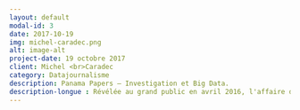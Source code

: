 ```yaml
---
layout: default
modal-id: 3
date: 2017-10-19
img: michel-caradec.png
alt: image-alt
project-date: 19 octobre 2017
client: Michel <br>Caradec
category: Datajournalisme
description: Panama Papers — Investigation et Big Data.
description-longue : Révélée au grand public en avril 2016, l'affaire des Panama Papers, mettant en en évidence un dispositif de sociétés offshore, se distingue à plus d'un titre, que ce soit sur le plan de ses répercutions ou sur ce qui a permis de la faire émerger : la fuite de données massives, impliquant de relever de nouveaux défis en termes de journalisme de données.<br> En partant de ce cas concret, Michel Caradec, responsable technique chez Cegid et contributeur sur la plateforme Data BZH vous propose de détailler les éléments de l'affaire du point de vue de la donnée. S'en suivra une présentation des diverses méthodes et technologies employées, sur la base d'exemples concrets, ainsi que des modes d'investigation et d'organisation mis en oeuvre dans cette enquête de data-journalisme sans précédent.<br>Cette rencontre, orienté technologie, mais sans être trop technique, s'adresse aussi bien aux journalistes et journalistes de données qu'aux personnes intéressées par le traitement des données en général.
---
```

